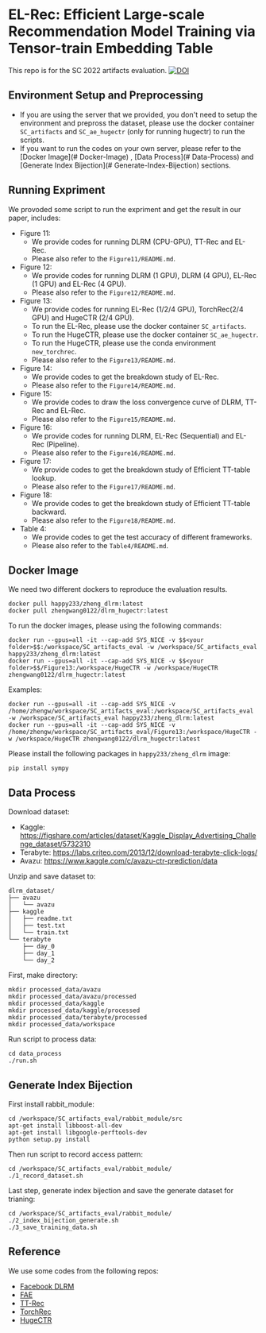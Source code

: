 # EL-Rec: Efficient Large-scale Recommendation Model Training via Tensor-train Embedding Table

This repo is for the SC 2022 artifacts evaluation. [![DOI](https://zenodo.org/badge/498582840.svg)](https://zenodo.org/badge/latestdoi/498582840)


## Environment Setup and Preprocessing

* If you are using the server that we provided, you don't need to setup the environment and prepross the dataset, please use the docker container `SC_artifacts`  and `SC_ae_hugectr` (only for running hugectr) to run the scripts.
* If you want to run the codes on your own server, please refer to the  [Docker Image](# Docker-Image) , [Data Process](# Data-Process) and [Generate Index Bijection](# Generate-Index-Bijection) sections.



## Running Expriment

We provoded some script to run the expriment and get the result in our paper, includes:

* Figure 11: 
  * We provide codes for running DLRM (CPU-GPU), TT-Rec and EL-Rec.
  * Please also refer to the `Figure11/README.md`.
* Figure 12:
  * We provide codes for running DLRM (1 GPU), DLRM (4 GPU), EL-Rec (1 GPU) and EL-Rec (4 GPU).
  * Please also refer to the `Figure12/README.md`.
* Figure 13:
  * We provide codes for running EL-Rec (1/2/4 GPU), TorchRec(2/4 GPU) and HugeCTR (2/4 GPU).
  * To run the EL-Rec, please use the docker container `SC_artifacts`.
  * To run the HugeCTR, please use the docker container `SC_ae_hugectr`.
  * To run the HugeCTR, please use the conda environment `new_torchrec`.
  * Please also refer to the `Figure13/README.md`.
* Figure 14:
  * We provide codes to get the breakdown study of EL-Rec.
  * Please also refer to the `Figure14/README.md`.
* Figure 15:
  * We provide codes to draw the loss convergence curve of DLRM, TT-Rec and EL-Rec.
  * Please also refer to the `Figure15/README.md`.
* Figure 16:
  * We provide codes for running DLRM, EL-Rec (Sequential) and EL-Rec (Pipeline).
  * Please also refer to the `Figure16/README.md`.
* Figure 17:
  * We provide codes to get the breakdown study of Efficient TT-table lookup.
  * Please also refer to the `Figure17/README.md`.
* Figure 18:
  * We provide codes to get the breakdown study of Efficient TT-table backward.
  * Please also refer to the `Figure18/README.md`.
* Table 4:
  * We provide codes to get the test accuracy of different frameworks.
  * Please also refer to the `Table4/README.md`.


## Docker Image 

We need two different dockers to reproduce the evaluation results.

```
docker pull happy233/zheng_dlrm:latest
docker pull zhengwang0122/dlrm_hugectr:latest
```

To run the docker images, please using the following commands:

```
docker run --gpus=all -it --cap-add SYS_NICE -v $$<your folder>$$:/workspace/SC_artifacts_eval -w /workspace/SC_artifacts_eval happy233/zheng_dlrm:latest
docker run --gpus=all -it --cap-add SYS_NICE -v $$<your folder>$$/Figure13:/workspace/HugeCTR -w /workspace/HugeCTR zhengwang0122/dlrm_hugectr:latest
```

Examples:

```
docker run --gpus=all -it --cap-add SYS_NICE -v /home/zhengw/workspace/SC_artifacts_eval:/workspace/SC_artifacts_eval -w /workspace/SC_artifacts_eval happy233/zheng_dlrm:latest
docker run --gpus=all -it --cap-add SYS_NICE -v /home/zhengw/workspace/SC_artifacts_eval/Figure13:/workspace/HugeCTR -w /workspace/HugeCTR zhengwang0122/dlrm_hugectr:latest
```

Please install the following packages in `happy233/zheng_dlrm` image:

```
pip install sympy
```



## Data Process

Download dataset:

* Kaggle: https://figshare.com/articles/dataset/Kaggle_Display_Advertising_Challenge_dataset/5732310
* Terabyte:  https://labs.criteo.com/2013/12/download-terabyte-click-logs/
* Avazu: https://www.kaggle.com/c/avazu-ctr-prediction/data



Unzip and save dataset to:

```
dlrm_dataset/
├── avazu
│   └── avazu
├── kaggle
│   ├── readme.txt
│   ├── test.txt
│   └── train.txt
└── terabyte
    ├── day_0
    ├── day_1
    └── day_2
```



First, make directory:

```
mkdir processed_data/avazu
mkdir processed_data/avazu/processed
mkdir processed_data/kaggle
mkdir processed_data/kaggle/processed
mkdir processed_data/terabyte/processed
mkdir processed_data/workspace
```

Run script to process data:

```
cd data_process
./run.sh
```



## Generate Index Bijection

First install rabbit_module:

```
cd /workspace/SC_artifacts_eval/rabbit_module/src
apt-get install libboost-all-dev
apt-get install libgoogle-perftools-dev
python setup.py install
```

Then run script to record access pattern:

```
cd /workspace/SC_artifacts_eval/rabbit_module/
./1_record_dataset.sh
```

Last step, generate index bijection and save the generate dataset for trianing:

```
cd /workspace/SC_artifacts_eval/rabbit_module/
./2_index_bijection_generate.sh
./3_save_training_data.sh
```

## Reference
We use some codes from the following repos:
* [Facebook DLRM](https://github.com/facebookresearch/dlrm) 
* [FAE](https://github.com/Lab-Gattaca-UBC/Accelerating-RecSys-Training)
* [TT-Rec](https://github.com/facebookresearch/FBTT-Embedding)
* [TorchRec](https://github.com/pytorch/torchrec)
* [HugeCTR](https://github.com/NVIDIA-Merlin/HugeCTR)


